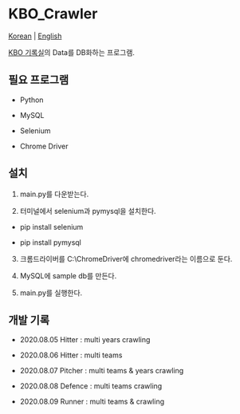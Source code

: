 # KBO_Crawler

[Korean](./README.md) | [English](./README-en_EN.md)

[KBO 기록실](https://www.koreabaseball.com/Record/Player/HitterBasic/Basic1.aspx)의 Data를 DB화하는 프로그램.

## 필요 프로그램

- Python

- MySQL

- Selenium

- Chrome Driver

## 설치

1. main.py를 다운받는다.

2. 터미널에서 selenium과 pymysql을 설치한다.

  - pip install selenium

  - pip install pymysql

3. 크롬드라이버를 C:\ChromeDriver에 chromedriver라는 이름으로 둔다.

4. MySQL에 sample db를 만든다.

5. main.py를 실행한다.

## 개발 기록

- 2020.08.05 Hitter : multi years crawling

- 2020.08.06 Hitter : multi teams

- 2020.08.07 Pitcher : multi teams & years crawling

- 2020.08.08 Defence : multi teams crawling 

- 2020.08.09 Runner : multi teams & crawling